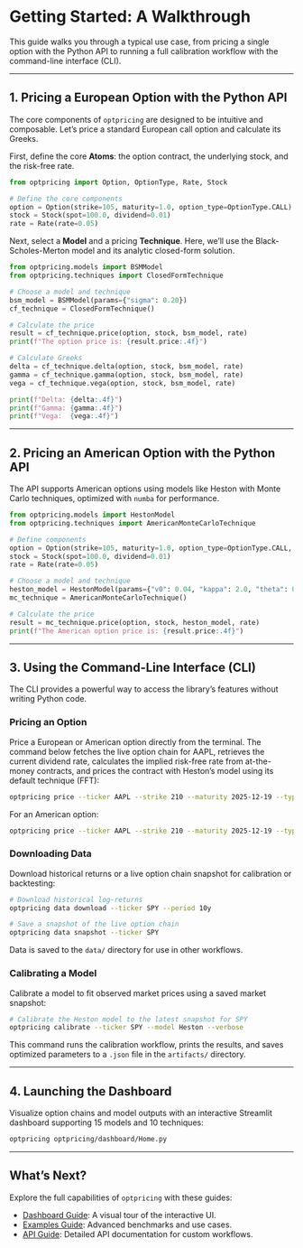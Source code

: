 # Getting Started: A Walkthrough

This guide walks you through a typical use case, from pricing a single option with the Python API to running a full calibration workflow with the command-line interface (CLI).

---

## 1. Pricing a European Option with the Python API

The core components of `optpricing` are designed to be intuitive and composable. Let’s price a standard European call option and calculate its Greeks.

First, define the core **Atoms**: the option contract, the underlying stock, and the risk-free rate.

```python
from optpricing import Option, OptionType, Rate, Stock

# Define the core components
option = Option(strike=105, maturity=1.0, option_type=OptionType.CALL)
stock = Stock(spot=100.0, dividend=0.01)
rate = Rate(rate=0.05)
```

Next, select a **Model** and a pricing **Technique**. Here, we’ll use the Black-Scholes-Merton model and its analytic closed-form solution.

```python
from optpricing.models import BSMModel
from optpricing.techniques import ClosedFormTechnique

# Choose a model and technique
bsm_model = BSMModel(params={"sigma": 0.20})
cf_technique = ClosedFormTechnique()

# Calculate the price
result = cf_technique.price(option, stock, bsm_model, rate)
print(f"The option price is: {result.price:.4f}")

# Calculate Greeks
delta = cf_technique.delta(option, stock, bsm_model, rate)
gamma = cf_technique.gamma(option, stock, bsm_model, rate)
vega = cf_technique.vega(option, stock, bsm_model, rate)

print(f"Delta: {delta:.4f}")
print(f"Gamma: {gamma:.4f}")
print(f"Vega:  {vega:.4f}")
```

---

## 2. Pricing an American Option with the Python API

The API supports American options using models like Heston with Monte Carlo techniques, optimized with `numba` for performance.

```python
from optpricing.models import HestonModel
from optpricing.techniques import AmericanMonteCarloTechnique

# Define components
option = Option(strike=105, maturity=1.0, option_type=OptionType.CALL, style="american")
stock = Stock(spot=100.0, dividend=0.01)
rate = Rate(rate=0.05)

# Choose a model and technique
heston_model = HestonModel(params={"v0": 0.04, "kappa": 2.0, "theta": 0.05, "rho": -0.7, "vol_of_vol": 0.5})
mc_technique = AmericanMonteCarloTechnique()

# Calculate the price
result = mc_technique.price(option, stock, heston_model, rate)
print(f"The American option price is: {result.price:.4f}")
```

---

## 3. Using the Command-Line Interface (CLI)

The CLI provides a powerful way to access the library’s features without writing Python code.

### Pricing an Option

Price a European or American option directly from the terminal. The command below fetches the live option chain for AAPL, retrieves the current dividend rate, calculates the implied risk-free rate from at-the-money contracts, and prices the contract with Heston’s model using its default technique (FFT):

```bash
optpricing price --ticker AAPL --strike 210 --maturity 2025-12-19 --type call --model Heston --param "rho=-0.7" --param "vol_of_vol=0.5"
```

For an American option:

```bash
optpricing price --ticker AAPL --strike 210 --maturity 2025-12-19 --type call --style american --model Heston --param "rho=-0.7" --param "vol_of_vol=0.5"
```

### Downloading Data

Download historical returns or a live option chain snapshot for calibration or backtesting:

```bash
# Download historical log-returns
optpricing data download --ticker SPY --period 10y

# Save a snapshot of the live option chain
optpricing data snapshot --ticker SPY
```

Data is saved to the `data/` directory for use in other workflows.

### Calibrating a Model

Calibrate a model to fit observed market prices using a saved market snapshot:

```bash
# Calibrate the Heston model to the latest snapshot for SPY
optpricing calibrate --ticker SPY --model Heston --verbose
```

This command runs the calibration workflow, prints the results, and saves optimized parameters to a `.json` file in the `artifacts/` directory.

---

## 4. Launching the Dashboard

Visualize option chains and model outputs with an interactive Streamlit dashboard supporting 15 models and 10 techniques:

```bash
optpricing optpricing/dashboard/Home.py
```

---

## What’s Next?

Explore the full capabilities of `optpricing` with these guides:

* [Dashboard Guide](https://diljit22.github.io/quantFin/guide/dashboard.md): A visual tour of the interactive UI.
* [Examples Guide](https://diljit22.github.io/quantFin/guide/examples.md): Advanced benchmarks and use cases.
* [API Guide](https://diljit22.github.io/quantFin/guide/API.md): Detailed API documentation for custom workflows.

